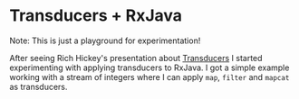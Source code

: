 # Transducers + RxJava

Note: This is just a playground for experimentation!

After seeing Rich Hickey's presentation about [Transducers](https://www.youtube.com/watch?v=6mTbuzafcII) I started experimenting with applying transducers to RxJava. I got a simple example working with a stream of integers where I can apply `map`, `filter` and `mapcat` as transducers. 

